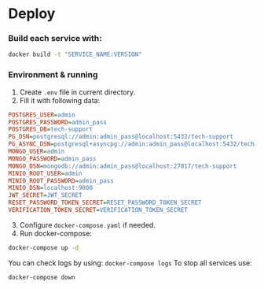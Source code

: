 # Deploy

### Build each service with:
```bash
docker build -t "SERVICE_NAME:VERSION"
```

### Environment & running
1. Create `.env` file in current directory.
2. Fill it with following data:
```ini
POSTGRES_USER=admin
POSTGRES_PASSWORD=admin_pass
POSTGRES_DB=tech-support
PG_DSN=postgresql://admin:admin_pass@localhost:5432/tech-support
PG_ASYNC_DSN=postgresql+asyncpg://admin:admin_pass@localhost:5432/tech-support
MONGO_USER=admin
MONGO_PASSWORD=admin_pass
MONGO_DSN=mongodb://admin:admin_pass@localhost:27017/tech-support
MINIO_ROOT_USER=admin
MINIO_ROOT_PASSWORD=admin_pass
MINIO_DSN=localhost:9000
JWT_SECRET=JWT_SECRET
RESET_PASSWORD_TOKEN_SECRET=RESET_PASSWORD_TOKEN_SECRET
VERIFICATION_TOKEN_SECRET=VERIFICATION_TOKEN_SECRET
```
3. Configure `docker-compose.yaml` if needed.
4. Run docker-compose:
```bash
docker-compose up -d
```

You can check logs by using: `docker-compose logs`
To stop all services use:
```bash
docker-compose down
```